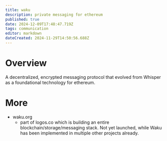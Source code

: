 ```yaml
---
title: waku
description: private messaging for ethereum
published: true
date: 2024-12-09T17:48:47.719Z
tags: communication
editor: markdown
dateCreated: 2024-11-29T14:50:56.688Z
---
```


# Overview
A decentralized, encrypted messaging protocol that evolved from Whisper as a foundational technology for ethereum.

# More
* waku.org
	* part of logos.co which is building an entire blockchain/storage/messaging stack. Not yet launched, while Waku has been implemented in multiple other projects already.